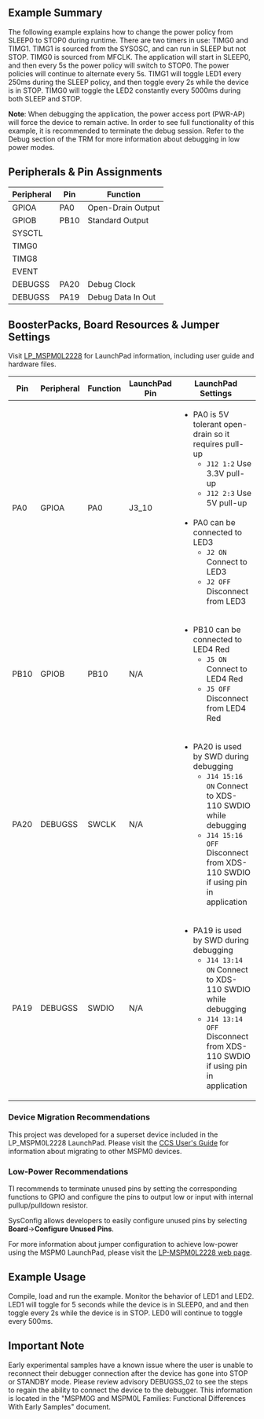 ## Example Summary

The following example explains how to change the power policy from SLEEP0
to STOP0 during runtime. There are two timers in use: TIMG0 and TIMG1.
TIMG1 is sourced from the SYSOSC, and can run in SLEEP but not STOP.
TIMG0 is sourced from MFCLK.
The application will start in SLEEP0, and then every 5s the power policy will
switch to STOP0. The power policies will continue to alternate every 5s.
TIMG1 will toggle LED1 every 250ms during the SLEEP policy, and then toggle
every 2s while the device is in STOP.
TIMG0 will toggle the LED2 constantly every 5000ms during both SLEEP and
STOP.

**Note**: When debugging the application, the power access port (PWR-AP) will force
the device to remain active. In order to see full functionality of this example, it is
recommended to terminate the debug session. Refer to the Debug section of the TRM
for more information about debugging in low power modes.

## Peripherals & Pin Assignments

| Peripheral | Pin | Function |
| --- | --- | --- |
| GPIOA | PA0 | Open-Drain Output |
| GPIOB | PB10 | Standard Output |
| SYSCTL |  |  |
| TIMG0 |  |  |
| TIMG8 |  |  |
| EVENT |  |  |
| DEBUGSS | PA20 | Debug Clock |
| DEBUGSS | PA19 | Debug Data In Out |

## BoosterPacks, Board Resources & Jumper Settings

Visit [LP_MSPM0L2228](https://www.ti.com/tool/LP-MSPM0L2228) for LaunchPad information, including user guide and hardware files.

| Pin | Peripheral | Function | LaunchPad Pin | LaunchPad Settings |
| --- | --- | --- | --- | --- |
| PA0 | GPIOA | PA0 | J3_10 | <ul><li>PA0 is 5V tolerant open-drain so it requires pull-up<br><ul><li>`J12 1:2` Use 3.3V pull-up<br><li>`J12 2:3` Use 5V pull-up</ul><br><li>PA0 can be connected to LED3<br><ul><li>`J2 ON` Connect to LED3<br><li>`J2 OFF` Disconnect from LED3</ul></ul> |
| PB10 | GPIOB | PB10 | N/A | <ul><li>PB10 can be connected to LED4 Red<br><ul><li>`J5 ON` Connect to LED4 Red<br><li>`J5 OFF` Disconnect from LED4 Red</ul></ul> |
| PA20 | DEBUGSS | SWCLK | N/A | <ul><li>PA20 is used by SWD during debugging<br><ul><li>`J14 15:16 ON` Connect to XDS-110 SWDIO while debugging<br><li>`J14 15:16 OFF` Disconnect from XDS-110 SWDIO if using pin in application</ul></ul> |
| PA19 | DEBUGSS | SWDIO | N/A | <ul><li>PA19 is used by SWD during debugging<br><ul><li>`J14 13:14 ON` Connect to XDS-110 SWDIO while debugging<br><li>`J14 13:14 OFF` Disconnect from XDS-110 SWDIO if using pin in application</ul></ul> |

### Device Migration Recommendations
This project was developed for a superset device included in the LP_MSPM0L2228 LaunchPad. Please
visit the [CCS User's Guide](https://software-dl.ti.com/msp430/esd/MSPM0-SDK/latest/docs/english/tools/ccs_ide_guide/doc_guide/doc_guide-srcs/ccs_ide_guide.html#sysconfig-project-migration)
for information about migrating to other MSPM0 devices.

### Low-Power Recommendations
TI recommends to terminate unused pins by setting the corresponding functions to
GPIO and configure the pins to output low or input with internal
pullup/pulldown resistor.

SysConfig allows developers to easily configure unused pins by selecting **Board**→**Configure Unused Pins**.

For more information about jumper configuration to achieve low-power using the
MSPM0 LaunchPad, please visit the [LP-MSPM0L2228 web page](https://www.ti.com/tool/LP-MSPM0L2228).

## Example Usage
Compile, load and run the example.
Monitor the behavior of LED1 and LED2.
LED1 will toggle for 5 seconds while the device is in SLEEP0, and and then
toggle every 2s while the device is in STOP.
LED0 will continue to toggle every 500ms.

## Important Note
Early experimental samples have a known issue where the user is unable to
reconnect their debugger connection after the device has gone into STOP or
STANDBY mode. Please review advisory DEBUGSS_02 to see the steps to regain
the ability to connect the device to the debugger. This information is located
in the "MSPM0G and MSPM0L Families: Functional Differences With Early Samples"
document.
